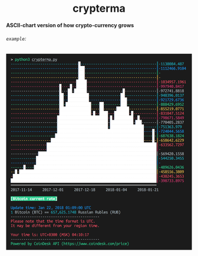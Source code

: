 # <div align="center">crypterma</div>
#### ASCII-chart version of how crypto-currency grows

###### `example`:
<img src="https://github.com/gabolaev/crypterma/blob/master/src/example.jpeg" width="720">
